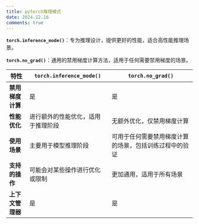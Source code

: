 ```yaml
---
title: pytorch推理模式
date: 2024.12.16
comments: true
---
```


__`torch.inference_mode()`__：专为推理设计，提供更好的性能，适合高性能推理场景。

__`torch.no_grad()`__：通用的禁用梯度计算方法，适用于任何需要禁用梯度的场景。

| 特性             | `torch.inference_mode()`           | `torch.no_grad()`                                      |
| ---------------- | ---------------------------------- | ------------------------------------------------------ |
| __禁用梯度计算__ | 是                                 | 是                                                     |
| __性能优化__     | 进行额外的性能优化，适用于推理阶段 | 无额外优化，仅禁用梯度计算                             |
| __使用场景__     | 主要用于模型推理阶段               | 可用于任何需要禁用梯度计算的场景，包括训练过程中的验证 |
| __支持的操作__   | 可能会对某些操作进行优化或限制     | 更加通用，适用于所有场景                               |
| __上下文管理器__ | 是                                 | 是                                                     |


